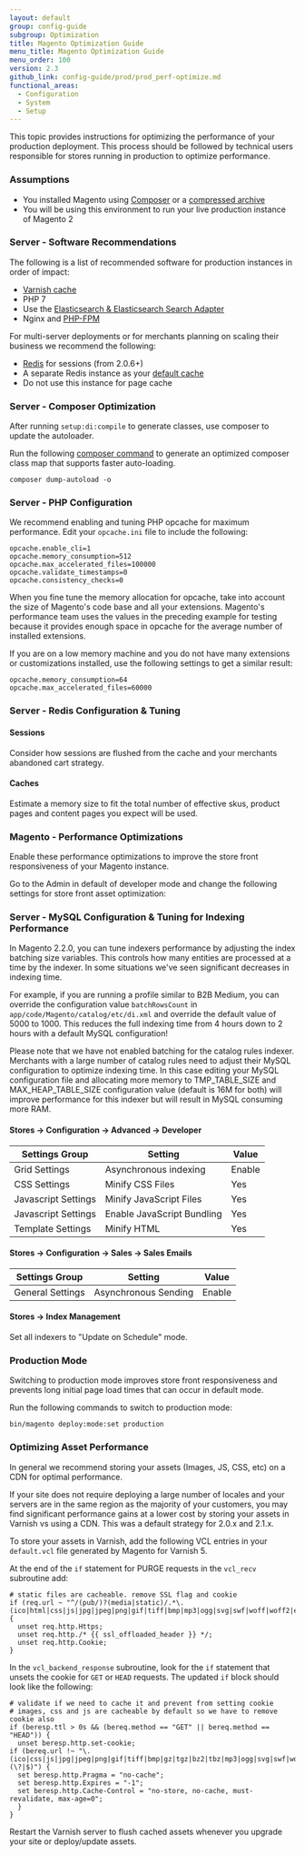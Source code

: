 ```yaml
---
layout: default
group: config-guide
subgroup: Optimization
title: Magento Optimization Guide
menu_title: Magento Optimization Guide
menu_order: 100
version: 2.3
github_link: config-guide/prod/prod_perf-optimize.md
functional_areas:
  - Configuration
  - System
  - Setup
---
```


This topic provides instructions for optimizing the performance of your production deployment.
This process should be followed by technical users responsible for stores running in production to optimize performance.

### Assumptions

*	You installed Magento using [Composer][composer-install] or a [compressed archive][zip-install]
*	You will be using this environment to run your live production instance of Magento 2

### Server - Software Recommendations

The following is a list of recommended software for production instances in order of impact:

* [Varnish cache][config-varnish]
* PHP 7
* Use the [Elasticsearch & Elasticsearch Search Adapter][elasticsearch]
*	Nginx and [PHP-FPM][php-fpm]

For multi-server deployments or for merchants planning on scaling their business we recommend the following:

*	[Redis][redis-session] for sessions (from 2.0.6+)
*	A separate Redis instance as your [default cache][redis-default-cache] 
  *	Do not use this instance for page cache

### Server - Composer Optimization

After running `setup:di:compile` to generate classes, use composer to update the autoloader.

Run the following [composer command][composer-dump-autoload] to generate an optimized composer class map that supports faster auto-loading.

	composer dump-autoload -o

### Server - PHP Configuration

We recommend enabling and tuning PHP opcache for maximum performance.
Edit your `opcache.ini` file to include the following:

	opcache.enable_cli=1
	opcache.memory_consumption=512
	opcache.max_accelerated_files=100000
	opcache.validate_timestamps=0
	opcache.consistency_checks=0

When you fine tune the memory allocation for opcache, take into account the size of Magento's code base and all your extensions.
Magento's performance team uses the values in the preceding example for testing because it provides enough space in opcache for the average number of installed extensions.  

If you are on a low memory machine and you do not have many extensions or customizations installed, use the following settings to get a similar result:

	opcache.memory_consumption=64
	opcache.max_accelerated_files=60000

### Server - Redis Configuration & Tuning

#### Sessions

Consider how sessions are flushed from the cache and your merchants abandoned cart strategy.

#### Caches

Estimate a memory size to fit the total number of effective skus, product pages and content pages you expect will be used.

### Magento - Performance Optimizations

Enable these performance optimizations to improve the store front responsiveness of your Magento instance.


Go to the Admin in default of developer mode and change the following settings for store front asset optimization:

### Server - MySQL Configuration & Tuning for Indexing Performance

In Magento 2.2.0, you can tune indexers performance by adjusting the index batching size variables.
This controls how many entities are processed at a time by the indexer.
In some situations we've seen significant decreases in indexing time.

For example, if you are running a profile similar to B2B Medium, you can override the configuration value `batchRowsCount` in `app/code/Magento/catalog/etc/di.xml` and override the default value of 5000 to 1000.
This reduces the full indexing time from 4 hours down to 2 hours with a default MySQL configuration!  

Please note that we have not enabled batching for the catalog rules indexer.
Merchants with a large number of catalog rules need to adjust their MySQL configuration to optimize indexing time.
In this case editing your MySQL configuration file and allocating more memory to TMP_TABLE_SIZE and MAX_HEAP_TABLE_SIZE configuration value (default is 16M for both) will improve performance for this indexer but will result in MySQL consuming more RAM.

#### Stores -> Configuration -> Advanced -> Developer

| Settings Group      | Setting                    | Value  |
| ------------------- | -------------------------- | ------ |
| Grid Settings       | Asynchronous indexing      | Enable |
| CSS Settings        | Minify CSS Files           | Yes    |
| Javascript Settings | Minify JavaScript Files    | Yes    |
| Javascript Settings | Enable JavaScript Bundling | Yes    |
| Template Settings   | Minify HTML                | Yes    |

#### Stores -> Configuration -> Sales -> Sales Emails

| Settings Group   | Setting              | Value  |
| ---------------- | -------------------- | ------ |
| General Settings | Asynchronous Sending | Enable |

#### Stores -> Index Management

Set all indexers to "Update on Schedule" mode.


### Production Mode

Switching to production mode improves store front responsiveness and prevents long initial page load times that can occur in default mode.

Run the following commands to switch to production mode:

~~~
bin/magento deploy:mode:set production
~~~

### Optimizing Asset Performance

In general we recommend storing your assets (Images, JS, CSS, etc) on a CDN for optimal performance.

If your site does not require deploying a large number of locales and your servers are in the same region as the majority of your customers, you may find significant performance gains at a lower cost by storing your assets in Varnish vs using a CDN.
This was a default strategy for 2.0.x and 2.1.x.

To store your assets in Varnish, add the following VCL entries in your `default.vcl` file generated by Magento for Varnish 5.

At the end of the `if` statement for PURGE requests in the `vcl_recv` subroutine add:

~~~
# static files are cacheable. remove SSL flag and cookie
if (req.url ~ "^/(pub/)?(media|static)/.*\.(ico|html|css|js|jpg|jpeg|png|gif|tiff|bmp|mp3|ogg|svg|swf|woff|woff2|eot|ttf|otf)$") {
  unset req.http.Https;
  unset req.http./* {{ ssl_offloaded_header }} */;
  unset req.http.Cookie;
}
~~~

In the `vcl_backend_response` subroutine, look for the `if` statement that unsets the cookie for `GET` or `HEAD` requests.
The updated `if` block should look like the following:

~~~
# validate if we need to cache it and prevent from setting cookie
# images, css and js are cacheable by default so we have to remove cookie also
if (beresp.ttl > 0s && (bereq.method == "GET" || bereq.method == "HEAD")) {
  unset beresp.http.set-cookie;
if (bereq.url !~ "\.(ico|css|js|jpg|jpeg|png|gif|tiff|bmp|gz|tgz|bz2|tbz|mp3|ogg|svg|swf|woff|woff2|eot|ttf|otf)(\?|$)") {
  set beresp.http.Pragma = "no-cache";
  set beresp.http.Expires = "-1";
  set beresp.http.Cache-Control = "no-store, no-cache, must-revalidate, max-age=0";
  }
}
~~~

Restart the Varnish server to flush cached assets whenever you upgrade your site or deploy/update assets.

[composer-install]: {{page.baseurl}}install-gde/prereq/integrator_install.html
[zip-install]: {{page.baseurl}}install-gde/prereq/zip_install.html
[config-varnish]: {{page.baseurl}}config-guide/varnish/config-varnish.html
[elasticsearch]: {{page.baseurl}}config-guide/elasticsearch/es-overview.html
[php-fpm]: https://php-fpm.org/
[redis-session]: {{page.baseurl}}config-guide/redis/redis-session.html
[redis-default-cache]: {{page.baseurl}}config-guide/redis/redis-pg-cache.html
[composer-dump-autoload]: https://getcomposer.org/doc/03-cli.md#dump-autoload
